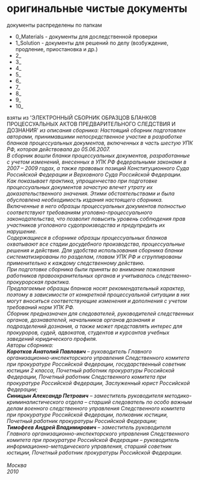 # оригинальные чистые документы
документы распределены по папкам
- 0_Materials - документы для доследственной проверки
- 1_Solution - документы для решений по делу (возбуждение, продление, приостановка и др.)
- 2_
- 3_
- 4_
- 5_
- 6_
- 7_
- 8_
- 9_
- 10_

взяты из 'ЭЛЕКТРОННЫЙ СБОРНИК ОБРАЗЦОВ БЛАНКОВ ПРОЦЕССУАЛЬНЫХ АКТОВ ПРЕДВАРИТЕЛЬНОГО СЛЕДСТВИЯ И ДОЗНАНИЯ'
_из описания сборника:
Настоящий сборник подготовлен авторами, принимавшими непосредственное участие в разработке бланков процессуальных документов, включенных в часть шестую УПК РФ, которая действовала до 05.06.2007. <br>
В сборник вошли бланки процессуальных документов, разработанные с учетом изменений, внесенных в УПК РФ федеральными законами в 2007 – 2009 годах, а также правовых позиций Конституционного Суда Российской Федерации и Верховного Суда Российской Федерации. <br>
Как показывает практика, упрощенчество при подготовке процессуальных документов зачастую влечет утрату их доказательственного значения. Этими обстоятельствами и была обусловлена необходимость издания настоящего сборника. Включенные в него образцы процессуальных документов полностью соответствуют требованиям уголовно-процессуального законодательства, что позволит повысить уровень соблюдения прав участников уголовного судопроизводства и предупредить их нарушение.<br>
Содержащиеся в сборнике образцы процессуальных бланков охватывают все стадии досудебного производства, процессуальные решения и  действия. 
Для удобства использования сборника бланки систематизированы по разделам, главам УПК РФ и сгруппированы применительно к каждому следственному действию. <br>
При подготовке сборника были приняты во внимание пожелания работников правоохранительных органов и учитывалась следственно-прокурорская практика. <br>
Предлагаемые образцы бланков носят рекомендательный характер, поэтому в зависимости от конкретной процессуальной ситуации в них могут вноситься соответствующие изменения и дополнения с учетом требований норм УПК РФ. <br>
Сборник предназначен для следователей, руководителей следственных органов, дознавателей, начальников органов дознания и подразделений дознания, а также может представлять интерес для прокуроров, судей, адвокатов, студентов и курсантов учебных заведений юридического профиля. <br>
Авторы сборника:<br>
__Коротков Анатолий Павлович__ – руководитель Главного организационно-инспекторского управления Следственного комитета при прокуратуре Российской Федерации, государственный советник юстиции 2 класса, Почетный работник прокуратуры Российской Федерации, Почетный работник Следственного комитета при прокуратуре Российской Федерации, Заслуженный юрист Российской Федерации;<br>
__Синицын Александр Петрович__ – заместитель руководителя методико-криминалистического отдела – старший следователь по особо важным делам военного следственного управления Следственного комитета при прокуратуре Российской Федерации, полковник юстиции, Почетный работник прокуратуры Российской Федерации;<br>
__Тимофеев Андрей Владимирович__  – заместитель руководителя Главного организационно-инспекторского управления Следственного комитета при прокуратуре Российской Федерации – руководитель  информационно-методического управления, старший советник юстиции, Почетный работник прокуратуры Российской Федерации.<br>
<br>
Москва<br>
2010<br>_
